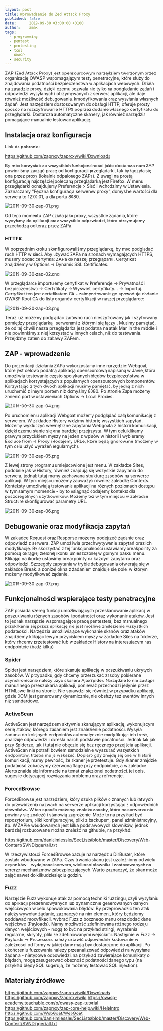 ```yaml
---
layout: post
title: Wprowadzenie do Zed Attack Proxy
published: false
date:      2019-09-30 03:00:00 +0100
author:    amak
tags:
  - programming
  - pentest
  - pentesting
  - tool
  - OWASP
  - security
---
```


ZAP (Zed Attack Proxy) jest  opensourcowym narzędziem tworzonym przez organizację OWASP wspomagającym testy penetracyjne, które służy do znajdowania podatności bezpieczeństwa w aplikacjach
webowych. Działa na zasadzie proxy, dzięki czemu pozwala nie tylko na podglądanie żądań i odpowiedzi wysyłanych i otrzymywanych z serwera aplikacji, ale daje również
możliwość debugowania, kmodyfikowania oraz wysyłania własnych żądań. Jest narzędziem dostosowanym do obsługi HTTP, oferuje prosty sposób na rozszyfrowanie HTTPS poprzez dodanie własnego
certyfikatu do przeglądarki.
Dostarcza automatyczne skanery, jak również narzędzia pomagające manualnie testować aplikację.

## Instalacja oraz konfiguracja

Link do pobrania:

https://github.com/zaproxy/zaproxy/wiki/Downloads

By móc korzystać ze wszystkich funkcjonalności jakie dostarcza nam ZAP powinniśmy zacząć pracę od konfiguracji przeglądarki, tak by łączyła się ona przez proxy (lokalnie odpalonego ZAPa).
Z uwagi
na prostą konfigurację najczęściej polecaną przeglądarką jest Firefox. W menu przeglądarki odnajdujemy Preferencje > Sieć i wchodzimy w Ustawienia. Zaznaczamy "Ręczna konfiguracja serwerów
 proxy", domyślne wartości dla serwera to 127.0.01,  a dla portu 8080.

![2019-09-30-zap-01.png](/assets/img/posts/2019-09-30-wprowadzenie-do-zap/2019-09-30-zap-01.png)

Od tego momentu ZAP działa jako proxy, wszystkie żądania, które wysyłamy do aplikacji oraz wszystkie odpowiedzi, które otrzymujemy, przechodzą od teraz przez ZAPa.

### HTTPS

W poprzednim kroku skonfigurowaliśmy przeglądarkę, by móc podglądać ruch HTTP w sieci. Aby używać ZAPa na stronach wymagających HTTPS, musimy dodać certyfikat ZAPa do naszej
przeglądarki. Certyfikat znajdziemy w Options → Dynamic SSL Certificates.

![2019-09-30-zap-02.png](/assets/img/posts/2019-09-30-wprowadzenie-do-zap/2019-09-30-zap-02.png)

W przeglądarce importujemy certyfikat w Preferencje → Prywatność i bezpieczeństwo → Certyfikaty → Wyświetl certyfikaty... → Importuj. Certyfikat ten jest certefikatem CA - zaimportowanie
go spowoduje dodanie OWASP Root CA do listy organów certyfikacji w naszej przeglądarce:

![2019-09-30-zap-03.png](/assets/img/posts/2019-09-30-wprowadzenie-do-zap/2019-09-30-zap-03.png)

Teraz już możemy podglądać zarówno ruch nieszyfrowany jak i szyfrowany pomiędzy przeglądarką i serwerami z którymi się łączy . Musimy pamiętać, że od tej chwili nasza przeglądarka jest podatna na atak Man in the middle i nie powinniśmy
z niej korzystać w innych celach, niż do testowania. Przejdźmy zatem do zabawy ZAPem.

## ZAP  - wprowadzenie

Do prezentacji działania ZAPa wykorzystamy inne narzędzie: Webgoat, które jest celowo podatną aplikacją opensourcową napisaną w Javie, która umożliwia testowanie często spotykanych błędów
bezpieczeństwa w aplikacjach korzystających z popularnych opensourcowych komponentów.  Korzystając z tych dwóch aplikacji musimy pamiętać, by jedną z nich uruchomić z innym portem
niż domyślny 8080. Po stronie Zapa możemy zmienić port w ustawieniach Options → Local Proxies.

![2019-09-30-zap-04.png](/assets/img/posts/2019-09-30-wprowadzenie-do-zap/2019-09-30-zap-04.png)

Po uruchomieniu aplikacji Webgoat możemy podglądać całą komunikację z serwerem. W zakładce History widzimy historię wszystkich zapytań.  Możemy wykluczyć wewnętrzne zapytania Webgoata
z historii komunikacji, dzięki czemu stanie się ona bardziej przejrzysta. W tym celu klikamy prawym przyciskiem myszy na jeden z wpisów w historii i wybieramy  Exclude from → Proxy
i dodajemy URLe, które będą ignorowane (możemy w tym celu użyć wyrażeń regularnych).

![2019-09-30-zap-05.png](/assets/img/posts/2019-09-30-wprowadzenie-do-zap/2019-09-30-zap-05.png)

Z lewej strony programu umiejscowione jest menu. W zakładce Sites, podobnie jak w History, również znajdują się wszystkie zapytania do serwera, jednak tutaj mamy zachowana strukturę zasobów
na serwerze aplikacji. W tym miejscu możemy zauważyć również zakładkę Contexts. Konteksty umożliwiają testowanie aplikacji na różnych poziomach dostępu w tym samym momencie - by to osiągnąć
dodajemy kontekst dla poszczególnych użytkowników. Możemy też w tym miejscu w zakładce Structure skonfigurować parametry URL.

![2019-09-30-zap-06.png](/assets/img/posts/2019-09-30-wprowadzenie-do-zap/2019-09-30-zap-06.png)

## Debugowanie oraz modyfikacja zapytań

W zakladce Request oraz Response możemy podejrzeć żądanie oraz odpowiedź z serwera. ZAP umożliwia przechwytywanie zapytań oraz ich modyfikację. By skorzystać z tej funkcjonalności ustawiamy
breakpointy za pomocą okrągłej zielonej ikonki umieszczonej w górnym pasku menu. Klikając na ikonkę ustawimy breakpointy na każdym zapytaniu oraz odpowiedzi. Szczegóły zapytania w trybie
debugowania otwierają się w zakładce Break, a  poniżej okna z żadaniem znajduje się pole, w którym możemy modyfikować żądanie.

![2019-09-30-zap-07.png](/assets/img/posts/2019-09-30-wprowadzenie-do-zap/2019-09-30-zap-07.png)

## Funkcjonalności wspierające testy penetracyjne

ZAP posiada szereg funkcji umożliwiających przeskanowanie aplikacji w poszukiwaniu różnych zasobów i podatności oraz wykonanie ataków. Jest to jednak narzędzie wspomagające pracę pentestera,
bez manualnego przeklikania się przez aplikację nie jest możliwe znalezienie wszystkich podatności. Narzędzia umożliwiające wykonanie skanów oraz ataków znajdziemy klikając lewym przyciskiem
myszy w  zakładce Sites na folderze, który chcemy przetestować lub w zakładce History na interesującym nas endpointcie (bądź kilku).

### Spider
Spider jest narzędziem, które skanuje aplikację w poszukiwaniu ukrytych zasobów. W przypadku, gdy chcemy przeszukać zasoby pobierane asynchronicznie należy użyć skanera AjaxSpider. Narzędzie
to nie zastąpi manualnego przeszukania aplikacji, ponieważ przechodzi jedynie przez HTMLowe linki na stronie. Nie sprawdzi się również w przypadku aplikacji, gdzie DOM jest generowany
dynamicznie, nie obsłuży też eventów innych niż standardowe.

### ActiveScan
ActiveScan jest narzędziem aktywnie skanującym aplikację, wykonującym serię ataków, którego zadaniem jest znalezienie podatności. Wysyła żadania do kolejnych endpointów automatycznie modyfikując
ich treść, analizuje odpowiedzi i określa na ich podstawie podatności. Jednak tak jak przy Spiderze, tak i tutaj nie obędzie się bez ręcznego przejścia aplikacji. ActiveScan nie potrafi bowiem
samodzielnie wyszukać wszystkich endpointów, trzeba mu je wskazać. Dopiero gdy znajdą się one w historii komunikacji, mamy pewność, że skaner je przetestuje. Gdy skaner znajdzie podatność
zobaczymy czerwoną flagę przy endpointcie, a w zakładce Alerts znajdą się informację na temat znalezionej podatności, jej opis, sugestie dotyczącej rozwiązania problemu oraz referencje.

### ForcedBrowse
ForcedBrowse jest narzędziem, który szuka plików o znanych lub łatwych do przewidzenia nazwach na serwerze aplikacji korzystając z odpowiednich słowników.. W ten sposób możemy znaleźć zasoby,
które na serwerze nie powinny się znaleźć i stanowią zagrożenie. Może to na przykład być repozytorium, pliki konfiguracyjne, pliki z backupem, panel administracyjny, itp.  W ZAPie wbudowanych
jest kilka podstawowych słowników, jednak bardziej rozbudowane można znaleźć na githubie, na przykład:

https://github.com/danielmiessler/SecLists/blob/master/Discovery/Web-Content/SVNDigger/all.txt

W rzeczywistości ForcedBrowse bazuje na narzędziu DirBuster, które zostało wbudowane w ZAPa. Czas trwania skanu jest uzależniony od wielu czynników - wydajnosci serwera, wielkosci słownika
i zastosowanych na sererze mechanizmów zabezpieczających. Warto zaznaczyć, że skan może zająć nawet do kilkudziesięciu godzin.

### Fuzz
Narzędzie Fuzz wykonuje atak za pomocą techniki fuzzingu, czyli wysyłaniu do aplikacji predefiniowyanych lub dynamicznie generowanych danych wejściowych w celu sprowokowania błędów.
By przeprowadzić ten atak należy wywołać żądanie, zaznaczyć na nim element, który będziemy poddawać modyfikacji, wybrać Fuzz z bocznego menu oraz dodać dane wejściowe (Payloads). Mamy możliwość
zdefiniowana różnego rodzaju danych wejściowych - mogą to być na przykład stringi, wyrażenia regularne, skrypty, pliki ze zdefiniowanymi wejściami.  Następnie w Fuzz → Payloads → Processors należy
ustawić odpowiednie kodowanie w zależnosci od formy w jakiej dane mają być dostarczone do aplikacji. Po ukończeniu fuzzowania należy przeanalizować odpowiedzi na wysyłane żądania -  nietypowe
odpowiedzi, na przykład zawierające komunikaty o błędach, mogą zasugerować obecność podatności danego typu (na przykład błędy SQL sugerują, że możemy testować SQL injection).

## Materiały źródłowe
https://github.com/zaproxy/zaproxy/wiki/Downloads
https://github.com/zaproxy/zaproxy/wiki
https://owasp-academy.teachable.com/p/owasp-zap-tutorial
https://github.com/zaproxy/zap-core-help/wiki/HelpIntro
https://github.com/WebGoat/WebGoat
https://github.com/danielmiessler/SecLists/blob/master/Discovery/Web-Content/SVNDigger/all.txt
